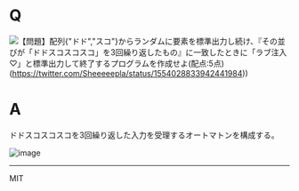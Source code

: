 # Q

![【問題】配列{"ドド","スコ"}からランダムに要素を標準出力し続け、『その並びが「ドドスコスコスコ」を3回繰り返したもの』に一致したときに「ラブ注入♡」と標準出力して終了するプログラムを作成せよ(配点:5点)](https://user-images.githubusercontent.com/4232165/182497450-7a66dd1c-9e8e-4d14-84db-812e87fe3d4a.png)
(https://twitter.com/Sheeeeepla/status/1554028833942441984))

# A

ドドスコスコスコを3回繰り返した入力を受理するオートマトンを構成する。

![image](https://user-images.githubusercontent.com/4232165/182422799-e5f10bb2-4397-42b7-a9f7-ac962c7ad74e.png)


---
MIT